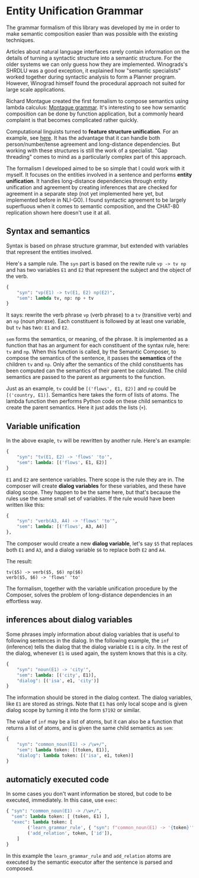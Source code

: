 # Entity Unification Grammar

The grammar formalism of this library was developed by me in order to make semantic composition easier than was possible with the existing techniques.

Articles about natural language interfaces rarely contain information on the details of turning a syntactic structure into a semantic structure. For the older systems we can only guess how they are implemented. Winograds's SHRDLU was a good exception, it explained how  "semantic specialists" worked together during syntactic analysis to form a Planner program. However, Winograd himself found the procedural approach not suited for large scale applications.

Richard Montague created the first formalism to compose semantics using lambda calculus: [Montague grammar](https://en.wikipedia.org/wiki/Montague_grammar). It's interesting to see how semantic composition can be done by function application, but a commonly heard complaint is that becomes complicated rather quickly.

Computational linguists turned to __feature structure unification__. For an example, see [here](https://cs.union.edu/~striegnk/courses/nlp-with-prolog/html/node83.html). It has the advantage that it can handle both person/number/tense agreement and long-distance dependencies. But working with these structures is still the work of a specialist. "Gap threading" comes to mind as a particularly complex part of this approach.

The formalism I developed aimed to be so simple that I could work with it myself. It focuses on the entities involved in a sentence and performs __entity unification__. It handles long-distance dependencies through entity unification and agreement by creating inferences that are checked for agreement in a separate step (not yet implemented here yet, but implemented before in NLI-GO). I found syntactic agreement to be largely superfluous when it comes to semantic composition, and the CHAT-80 replication shown here doesn't use it at all.

## Syntax and semantics

Syntax is based on phrase structure grammar, but extended with variables that represent the entities involved.

Here's a sample rule. The `syn` part is based on the rewite rule `vp -> tv np` and has two variables `E1` and `E2` that represent the subject and the object of the verb.

~~~python
{
    "syn": "vp(E1) -> tv(E1, E2) np(E2)",
    "sem": lambda tv, np: np + tv
}
~~~

It says: rewrite the verb phrase `vp` (verb phrase) to a `tv` (transitive verb) and an `np` (noun phrase). Each constituent is followed by at least one variable, but `tv` has two: `E1` and `E2`.

`sem` forms the semantics, or meaning, of the phrase. It is implemented as a function that has an argument for each constituent of the syntax rule, here: `tv` and `np`. When this function is called, by the Semantic Composer, to compose the semantics of the sentence, it passes the __semantics__ of the children `tv` and `np`. Only after the semantics of the child constituents has been computed can the semantics of their parent be calculated. The child semantics are passed to the parent as arguments to the function.

Just as an example, `tv` could be `[('flows', E1, E2)]` and `np` could be `[('country, E1)]`. Semantics here takes the form of lists of atoms. The lambda function then performs Python code on these child semantics to create the parent semantics. Here it just adds the lists (`+`).

## Variable unification

In the above exaple, `tv` will be rewritten by another rule. Here's an example:

~~~python
{
    "syn": "tv(E1, E2) -> 'flows' 'to'",
    "sem": lambda: [('flows', E1, E2)]
}
~~~

`E1` and `E2` are sentence variables. There scope is the rule they are in. The composer will create __dialog variables__ for these variables, and these have dialog scope. They happen to be the same here, but that's because the rules use the same small set of variables. If the rule would have been written like this:

~~~python
{
    "syn": "verb(A3, A4) -> 'flows' 'to'",
    "sem": lambda: [('flows', A3, A4)]
},
~~~

The composer would create a new __dialog variable__, let's say `$5` that replaces both `E1` and `A3`, and a dialog variable `$6` to replace both `E2` and `A4`.

The result:

~~~
tv($5) -> verb($5, $6) np($6)
verb($5, $6) -> 'flows' 'to'
~~~

The formalism, together with the variable unification procedure by the Composer, solves the problem of long-distance dependencies in an effortless way.

## inferences about dialog variables

Some phrases imply information about dialog variables that is useful to following sentences in the dialog. In the following example, the `inf` (inference) tells the dialog that the dialog variable `E1` is a city. In the rest of the dialog, whenever `E1` is used again, the system knows that this is a city.

~~~python
{
    "syn": "noun(E1) -> 'city'",
    "sem": lambda: [('city', E1)],
    "dialog": [('isa', e1, 'city')]
}
~~~

The information should be stored in the dialog context. The dialog variables, like `E1` are stored as strings. Note that `E1` has only local scope and is given dialog scope by turning it into the form `$7192` or similar.

The value of `inf` may be a list of atoms, but it can also be a function that returns a list of atoms, and is given the same child semantics as `sem`:

~~~python
{
    "syn": "common_noun(E1) -> /\w+/",
    "sem": lambda token: [(token, E1)],
    "dialog": lambda token: [('isa', e1, token)]
}
~~~

## automaticly executed code

In some cases you don't want information be stored, but code to be executed, immediately. In this case, use `exec`:

~~~python
{ "syn": "common_noun(E1) -> /\w+/",
  "sem": lambda token: [ (token, E1) ],
  "exec": lambda token: [
        ('learn_grammar_rule', { "syn": f"common_noun(E1) -> '{token}'", "sem": lambda: [(token, E1)] }),
        ('add_relation', token, ['id']),
    ]
}
~~~

In this example the `learn_grammar_rule` and `add_relation` atoms are executed by the semantic executor after the sentence is parsed and composed.

